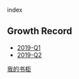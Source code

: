 index

## Growth Record

* [2019-Q1](./growth_record/2019/2019-q1.md)
* [2019-Q2](./growth_record/2019/2019-q2.md)

[我的书柜](bookcase.md)